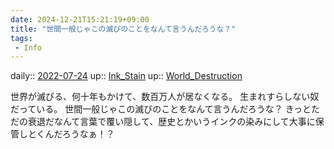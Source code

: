```yaml
---
date: 2024-12-21T15:21:19+09:00
title: "世間一般じゃこの滅びのことをなんて言うんだろうな？"
tags:
 - Info
---
```


daily:: [2022-07-24](Daily_Note/2022-07-24.md)
up:: [Ink_Stain](../Bar/Novel/Topics/Ink_Stain.md)
up:: [World_Destruction](../Bar/Novel/Topics/World_Destruction.md)

世界が滅びる、何十年もかけて、数百万人が居なくなる。
生まれすらしない奴だっている。
世間一般じゃこの滅びのことをなんて言うんだろうな？
きっとただの衰退だなんて言葉で覆い隠して、歴史とかいうインクの染みにして大事に保管しとくんだろうなぁ！？